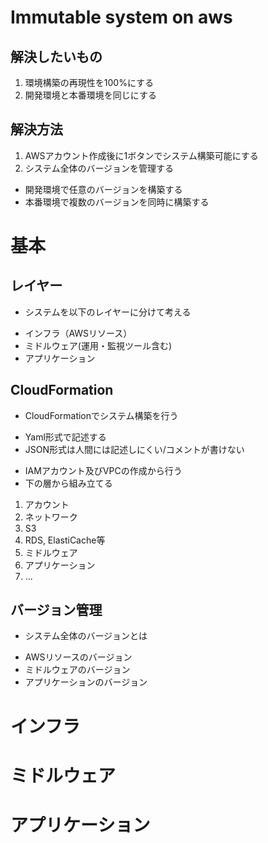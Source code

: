 # Immutable system on aws

## 解決したいもの

1. 環境構築の再現性を100%にする
2. 開発環境と本番環境を同じにする

## 解決方法

1. AWSアカウント作成後に1ボタンでシステム構築可能にする
2. システム全体のバージョンを管理する
 + 開発環境で任意のバージョンを構築する
 + 本番環境で複数のバージョンを同時に構築する

# 基本

## レイヤー

+ システムを以下のレイヤーに分けて考える
 - インフラ（AWSリソース）
 - ミドルウェア(運用・監視ツール含む)
 - アプリケーション

## CloudFormation

 + CloudFormationでシステム構築を行う
  - Yaml形式で記述する
  - JSON形式は人間には記述しにくい/コメントが書けない
 + IAMアカウント及びVPCの作成から行う
 + 下の層から組み立てる
  1. アカウント
  2. ネットワーク
  3. S3
  4. RDS, ElastiCache等
  5. ミドルウェア
  6. アプリケーション
  7. ...

## バージョン管理

 + システム全体のバージョンとは
  - AWSリソースのバージョン
  - ミドルウェアのバージョン
  - アプリケーションのバージョン

# インフラ

# ミドルウェア

# アプリケーション
